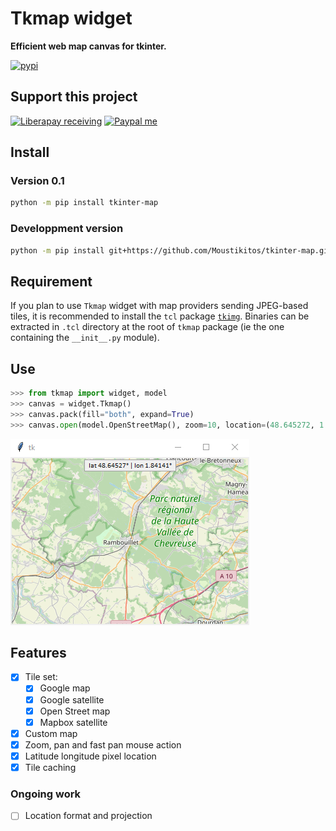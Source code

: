 # Tkmap widget

**Efficient web map canvas for tkinter.**

[![pypi](https://img.shields.io/pypi/l/tkinter-map.svg)](https://github.com/Moustikitos/tkinter-map/blob/master/LICENSE)

## Support this project

[![Liberapay receiving](https://img.shields.io/liberapay/goal/Toons?logo=liberapay)](https://liberapay.com/Toons/donate)
[![Paypal me](https://img.shields.io/badge/PayPal-00457C?logo=paypal&logoColor=white)](https://paypal.me/toons)

## Install

### Version 0.1

```bash
python -m pip install tkinter-map
```

### Developpment version

```bash
python -m pip install git+https://github.com/Moustikitos/tkinter-map.git@master
```

## Requirement

If you plan to use `Tkmap` widget with map providers sending JPEG-based tiles,
it is recommended to install the `tcl` package
[`tkimg`](https://sourceforge.net/projects/tkimg/). Binaries can be extracted
in `.tcl` directory at the root of `tkmap` package (ie the one containing the
`__init__.py` module).

## Use

```python
>>> from tkmap import widget, model
>>> canvas = widget.Tkmap()
>>> canvas.pack(fill="both", expand=True)
>>> canvas.open(model.OpenStreetMap(), zoom=10, location=(48.645272, 1.841411))
```

![Tkmap widget](https://raw.githubusercontent.com/Moustikitos/tkinter-map/master/img/widget.png)

## Features

- [x] Tile set:
  - [x] Google map
  - [x] Google satellite
  - [x] Open Street map
  - [x] Mapbox satellite
- [x] Custom map
- [x] Zoom, pan and fast pan mouse action
- [x] Latitude longitude pixel location
- [x] Tile caching

### Ongoing work

- [ ] Location format and projection
